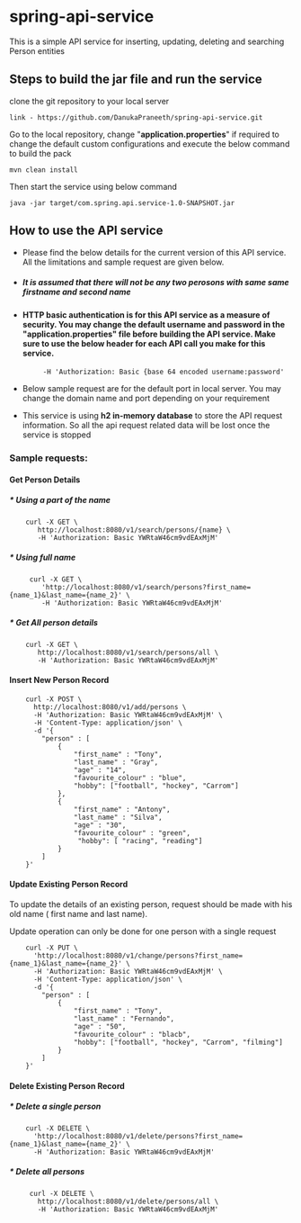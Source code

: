# spring-api-service

This is a simple API service for inserting, updating, deleting and searching Person entities


## Steps to build the jar file and run the service

clone the git repository to your local server
    
    link - https://github.com/DanukaPraneeth/spring-api-service.git
   
Go to the local repository, change "**application.properties**" if required to change the default custom configurations and execute the below command to build the pack

``` 
mvn clean install
```

Then start the service using below command

```
java -jar target/com.spring.api.service-1.0-SNAPSHOT.jar
```

## How to use the API service

-  Please find the below details for the current version of this API service. All the limitations and sample request are given below.

- ##### It is assumed that there will not be any two perosons with same same firstname and second name

- #### HTTP basic authentication is for this API service as a measure of security. You may change the default username and password in the "**application.properties**" file before building the API service. Make sure to use the below header for each API call you make for this service.
           -H 'Authorization: Basic {base 64 encoded username:password'


- Below sample request are for the default port in local server. You may change the domain name and port depending on your requirement

- This service is using **h2 in-memory database** to store the API request information. So all the api request related data will be lost once the service is stopped

### Sample requests:

#### Get Person Details

##### * Using a part of the name

```
    curl -X GET \
       http://localhost:8080/v1/search/persons/{name} \
       -H 'Authorization: Basic YWRtaW46cm9vdEAxMjM'
```

##### * Using full name

``` 
     curl -X GET \
        'http://localhost:8080/v1/search/persons?first_name={name_1}&last_name={name_2}' \
        -H 'Authorization: Basic YWRtaW46cm9vdEAxMjM' 
```

##### * Get All person details

```
    curl -X GET \
       http://localhost:8080/v1/search/persons/all \
       -H 'Authorization: Basic YWRtaW46cm9vdEAxMjM' 
```

#### Insert New Person Record

```
    curl -X POST \
      http://localhost:8080/v1/add/persons \
      -H 'Authorization: Basic YWRtaW46cm9vdEAxMjM' \
      -H 'Content-Type: application/json' \
      -d '{
        "person" : [
            {
                "first_name" : "Tony",
                "last_name" : "Gray",
                "age" : "14",
                "favourite_colour" : "blue",
                "hobby": ["football", "hockey", "Carrom"]
            },
            {
                "first_name" : "Antony",
                "last_name" : "Silva",
                "age" : "30",
                "favourite_colour" : "green",
                 "hobby": [ "racing", "reading"]                    
            }
        ]
    }'
```

#### Update Existing Person Record

To update the details of an existing person, request should be made with his old name ( first name and last name).
 
Update operation can only be done for one person with a single request 

```
    curl -X PUT \
      'http://localhost:8080/v1/change/persons?first_name={name_1}&last_name={name_2}' \
      -H 'Authorization: Basic YWRtaW46cm9vdEAxMjM' \
      -H 'Content-Type: application/json' \
      -d '{
        "person" : [
            {
                "first_name" : "Tony",
                "last_name" : "Fernando",
                "age" : "50",
                "favourite_colour" : "blacb",
                "hobby": ["football", "hockey", "Carrom", "filming"]
            }
        ]
    }'
```

#### Delete Existing Person Record

##### * Delete a single person

```
    curl -X DELETE \
      'http://localhost:8080/v1/delete/persons?first_name={name_1}&last_name={name_2}' \
      -H 'Authorization: Basic YWRtaW46cm9vdEAxMjM'
```

##### * Delete all persons

```
     curl -X DELETE \
       http://localhost:8080/v1/delete/persons/all \
       -H 'Authorization: Basic YWRtaW46cm9vdEAxMjM'
```